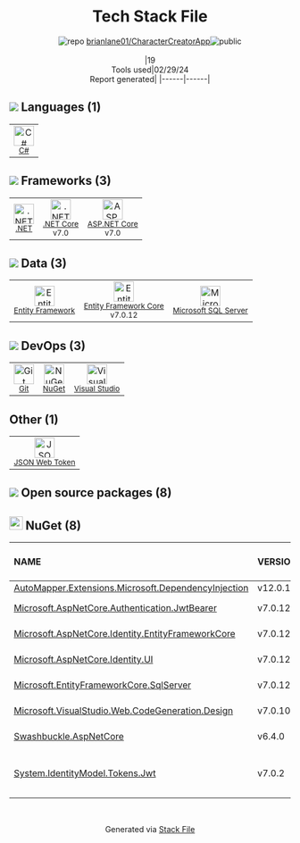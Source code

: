 <!--
&lt;--- Readme.md Snippet without images Start ---&gt;
## Tech Stack
brianlane01/CharacterCreatorApp is built on the following main stack:

- [C#](http://csharp.net) – Languages
- [.NET](http://www.microsoft.com/net/) – Frameworks (Full Stack)
- [.NET Core](https://docs.microsoft.com/en-us/dotnet/core/) – Frameworks (Full Stack)
- [ASP.NET Core](docs.microsoft.com/en-us/aspnet/core/) – Frameworks (Full Stack)
- [Entity Framework](https://docs.microsoft.com/en-us/aspnet/entity-framework) – Object Relational Mapper (ORM)
- [Entity Framework Core](https://docs.microsoft.com/en-us/ef/core/) – Object Relational Mapper (ORM)
- [Microsoft SQL Server](http://microsoft.com/sqlserver) – Databases
- [Visual Studio](http://msdn.microsoft.com/en-us/vstudio/aa718325.aspx) – Integrated Development Environment
- [JSON Web Token](http://jwt.io/) – User Management and Authentication

Full tech stack [here](/techstack.md)

&lt;--- Readme.md Snippet without images End ---&gt;

&lt;--- Readme.md Snippet with images Start ---&gt;
## Tech Stack
brianlane01/CharacterCreatorApp is built on the following main stack:

- <img width='25' height='25' src='https://img.stackshare.io/service/1015/1200px-C_Sharp_wordmark.svg.png' alt='C#'/> [C#](http://csharp.net) – Languages
- <img width='25' height='25' src='https://img.stackshare.io/service/1014/IoPy1dce_400x400.png' alt='.NET'/> [.NET](http://www.microsoft.com/net/) – Frameworks (Full Stack)
- <img width='25' height='25' src='https://img.stackshare.io/service/6403/default_91fc1f0ee315262794273aa1387eaf8fed8436e6.png' alt='.NET Core'/> [.NET Core](https://docs.microsoft.com/en-us/dotnet/core/) – Frameworks (Full Stack)
- <img width='25' height='25' src='https://img.stackshare.io/service/11331/asp.net-core.png' alt='ASP.NET Core'/> [ASP.NET Core](docs.microsoft.com/en-us/aspnet/core/) – Frameworks (Full Stack)
- <img width='25' height='25' src='https://img.stackshare.io/service/3251/no-img-open-source.png' alt='Entity Framework'/> [Entity Framework](https://docs.microsoft.com/en-us/aspnet/entity-framework) – Object Relational Mapper (ORM)
- <img width='25' height='25' src='https://img.stackshare.io/service/10254/no-img-open-source.png' alt='Entity Framework Core'/> [Entity Framework Core](https://docs.microsoft.com/en-us/ef/core/) – Object Relational Mapper (ORM)
- <img width='25' height='25' src='https://img.stackshare.io/service/1027/sql_server.png' alt='Microsoft SQL Server'/> [Microsoft SQL Server](http://microsoft.com/sqlserver) – Databases
- <img width='25' height='25' src='https://img.stackshare.io/service/1451/SR2hUhQN.png' alt='Visual Studio'/> [Visual Studio](http://msdn.microsoft.com/en-us/vstudio/aa718325.aspx) – Integrated Development Environment
- <img width='25' height='25' src='https://img.stackshare.io/service/6417/jwt-icon.png' alt='JSON Web Token'/> [JSON Web Token](http://jwt.io/) – User Management and Authentication

Full tech stack [here](/techstack.md)

&lt;--- Readme.md Snippet with images End ---&gt;
-->
<div align="center">

# Tech Stack File
![](https://img.stackshare.io/repo.svg "repo") [brianlane01/CharacterCreatorApp](https://github.com/brianlane01/CharacterCreatorApp)![](https://img.stackshare.io/public_badge.svg "public")
<br/><br/>
|19<br/>Tools used|02/29/24 <br/>Report generated|
|------|------|
</div>

## <img src='https://img.stackshare.io/languages.svg'/> Languages (1)
<table><tr>
  <td align='center'>
  <img width='36' height='36' src='https://img.stackshare.io/service/1015/1200px-C_Sharp_wordmark.svg.png' alt='C#'>
  <br>
  <sub><a href="http://csharp.net">C#</a></sub>
  <br>
  <sub></sub>
</td>

</tr>
</table>

## <img src='https://img.stackshare.io/frameworks.svg'/> Frameworks (3)
<table><tr>
  <td align='center'>
  <img width='36' height='36' src='https://img.stackshare.io/service/1014/IoPy1dce_400x400.png' alt='.NET'>
  <br>
  <sub><a href="http://www.microsoft.com/net/">.NET</a></sub>
  <br>
  <sub></sub>
</td>

<td align='center'>
  <img width='36' height='36' src='https://img.stackshare.io/service/6403/default_91fc1f0ee315262794273aa1387eaf8fed8436e6.png' alt='.NET Core'>
  <br>
  <sub><a href="https://docs.microsoft.com/en-us/dotnet/core/">.NET Core</a></sub>
  <br>
  <sub>v7.0</sub>
</td>

<td align='center'>
  <img width='36' height='36' src='https://img.stackshare.io/service/11331/asp.net-core.png' alt='ASP.NET Core'>
  <br>
  <sub><a href="docs.microsoft.com/en-us/aspnet/core/">ASP.NET Core</a></sub>
  <br>
  <sub>v7.0</sub>
</td>

</tr>
</table>

## <img src='https://img.stackshare.io/databases.svg'/> Data (3)
<table><tr>
  <td align='center'>
  <img width='36' height='36' src='https://img.stackshare.io/service/3251/no-img-open-source.png' alt='Entity Framework'>
  <br>
  <sub><a href="https://docs.microsoft.com/en-us/aspnet/entity-framework">Entity Framework</a></sub>
  <br>
  <sub></sub>
</td>

<td align='center'>
  <img width='36' height='36' src='https://img.stackshare.io/service/10254/no-img-open-source.png' alt='Entity Framework Core'>
  <br>
  <sub><a href="https://docs.microsoft.com/en-us/ef/core/">Entity Framework Core</a></sub>
  <br>
  <sub>v7.0.12</sub>
</td>

<td align='center'>
  <img width='36' height='36' src='https://img.stackshare.io/service/1027/sql_server.png' alt='Microsoft SQL Server'>
  <br>
  <sub><a href="http://microsoft.com/sqlserver">Microsoft SQL Server</a></sub>
  <br>
  <sub></sub>
</td>

</tr>
</table>

## <img src='https://img.stackshare.io/devops.svg'/> DevOps (3)
<table><tr>
  <td align='center'>
  <img width='36' height='36' src='https://img.stackshare.io/service/1046/git.png' alt='Git'>
  <br>
  <sub><a href="http://git-scm.com/">Git</a></sub>
  <br>
  <sub></sub>
</td>

<td align='center'>
  <img width='36' height='36' src='https://img.stackshare.io/service/2637/6I3oEOP4_400x400.jpg' alt='NuGet'>
  <br>
  <sub><a href="https://www.nuget.org/">NuGet</a></sub>
  <br>
  <sub></sub>
</td>

<td align='center'>
  <img width='36' height='36' src='https://img.stackshare.io/service/1451/SR2hUhQN.png' alt='Visual Studio'>
  <br>
  <sub><a href="http://msdn.microsoft.com/en-us/vstudio/aa718325.aspx">Visual Studio</a></sub>
  <br>
  <sub></sub>
</td>

</tr>
</table>

## Other (1)
<table><tr>
  <td align='center'>
  <img width='36' height='36' src='https://img.stackshare.io/service/6417/jwt-icon.png' alt='JSON Web Token'>
  <br>
  <sub><a href="http://jwt.io/">JSON Web Token</a></sub>
  <br>
  <sub></sub>
</td>

</tr>
</table>


## <img src='https://img.stackshare.io/group.svg' /> Open source packages (8)</h2>

## <img width='24' height='24' src='https://img.stackshare.io/service/2637/6I3oEOP4_400x400.jpg'/> NuGet (8)

|NAME|VERSION|LAST UPDATED|LAST UPDATED BY|LICENSE|VULNERABILITIES|
|:------|:------|:------|:------|:------|:------|
|[AutoMapper.Extensions.Microsoft.DependencyInjection](https://www.nuget.org/AutoMapper.Extensions.Microsoft.DependencyInjection)|v12.0.1|10/16/23|brianlane01 |N/A|N/A|
|[Microsoft.AspNetCore.Authentication.JwtBearer](https://www.nuget.org/Microsoft.AspNetCore.Authentication.JwtBearer)|v7.0.12|10/17/23|brianlane01 |Apache-2.0|N/A|
|[Microsoft.AspNetCore.Identity.EntityFrameworkCore](https://www.nuget.org/Microsoft.AspNetCore.Identity.EntityFrameworkCore)|v7.0.12|10/16/23|brianlane01 |Apache-2.0|N/A|
|[Microsoft.AspNetCore.Identity.UI](https://www.nuget.org/Microsoft.AspNetCore.Identity.UI)|v7.0.12|10/16/23|brianlane01 |Apache-2.0|N/A|
|[Microsoft.EntityFrameworkCore.SqlServer](https://www.nuget.org/Microsoft.EntityFrameworkCore.SqlServer)|v7.0.12|10/16/23|brianlane01 |Apache-2.0|N/A|
|[Microsoft.VisualStudio.Web.CodeGeneration.Design](https://www.nuget.org/Microsoft.VisualStudio.Web.CodeGeneration.Design)|v7.0.10|10/17/23|brianlane01 |Apache-2.0|N/A|
|[Swashbuckle.AspNetCore](https://www.nuget.org/Swashbuckle.AspNetCore)|v6.4.0|10/17/23|brianlane01 |BSD-3-Clause|N/A|
|[System.IdentityModel.Tokens.Jwt](https://www.nuget.org/System.IdentityModel.Tokens.Jwt)|v7.0.2|10/17/23|brianlane01 |MIT|[CVE-2024-21319](https://github.com/advisories/GHSA-8g9c-28fc-mcx2) (Moderate)<br/>[](https://github.com/advisories/GHSA-59j7-ghrg-fj52) (Moderate)|

<br/>
<div align='center'>

Generated via [Stack File](https://github.com/marketplace/stack-file)
